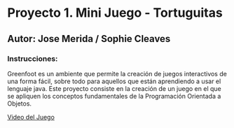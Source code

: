 # Proyecto 1. Mini Juego - Tortuguitas
## Autor: Jose Merida / Sophie Cleaves
### Instrucciones: 
Greenfoot es un ambiente que permite la creación de juegos interactivos de una forma fácil, sobre
todo para aquellos que están aprendiendo a usar el lenguaje java. Este proyecto consiste en la
creación de un juego en el que se apliquen los conceptos fundamentales de la Programación
Orientada a Objetos.

[Video del Juego](https://youtu.be/T0-zteLoics?feature=shared)
